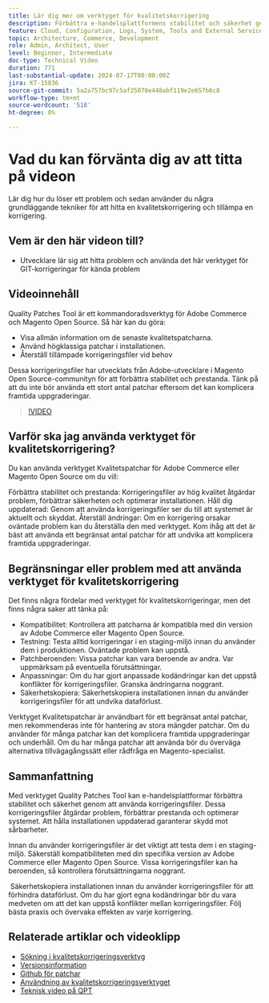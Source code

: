 ```yaml
---
title: Lär dig mer om verktyget för kvalitetskorrigering
description: Förbättra e-handelsplattformens stabilitet och säkerhet genom att lägga på kvalitetspatchar. Håll dig uppdaterad, åtgärda problem och optimera prestanda med detta oumbärliga verktyg.
feature: Cloud, Configuration, Logs, System, Tools and External Services
topic: Architecture, Commerce, Development
role: Admin, Architect, User
level: Beginner, Intermediate
doc-type: Technical Video
duration: 771
last-substantial-update: 2024-07-17T00:00:00Z
jira: KT-15836
source-git-commit: 5a2a757bc97c5af25070e448abf119e2e657b6c8
workflow-type: tm+mt
source-wordcount: '518'
ht-degree: 0%

---
```


# Vad du kan förvänta dig av att titta på videon

Lär dig hur du löser ett problem och sedan använder du några grundläggande tekniker för att hitta en kvalitetskorrigering och tillämpa en korrigering.

## Vem är den här videon till?

* Utvecklare lär sig att hitta problem och använda det här verktyget för GIT-korrigeringar för kända problem

## Videoinnehåll

Quality Patches Tool är ett kommandoradsverktyg för Adobe Commerce och Magento Open Source. Så här kan du göra:

* Visa allmän information om de senaste kvalitetspatcharna.
* Använd högklassiga patchar i installationen.
* Återställ tillämpade korrigeringsfiler vid behov

Dessa korrigeringsfiler har utvecklats från Adobe-utvecklare i Magento Open Source-communityn för att förbättra stabilitet och prestanda. Tänk på att du inte bör använda ett stort antal patchar eftersom det kan komplicera framtida uppgraderingar.

>[!VIDEO](https://video.tv.adobe.com/v/3431436?learn=on)

## Varför ska jag använda verktyget för kvalitetskorrigering?

Du kan använda verktyget Kvalitetspatchar för Adobe Commerce eller Magento Open Source om du vill:

Förbättra stabilitet och prestanda: Korrigeringsfiler av hög kvalitet åtgärdar problem, förbättrar säkerheten och optimerar installationen.
Håll dig uppdaterad: Genom att använda korrigeringsfiler ser du till att systemet är aktuellt och skyddat.
Återställ ändringar: Om en korrigering orsakar oväntade problem kan du återställa den med verktyget. Kom ihåg att det är bäst att använda ett begränsat antal patchar för att undvika att komplicera framtida uppgraderingar.  

## Begränsningar eller problem med att använda verktyget för kvalitetskorrigering

Det finns några fördelar med verktyget för kvalitetskorrigeringar, men det finns några saker att tänka på:

* Kompatibilitet: Kontrollera att patcharna är kompatibla med din version av Adobe Commerce eller Magento Open Source.
* Testning: Testa alltid korrigeringar i en staging-miljö innan du använder dem i produktionen. Oväntade problem kan uppstå.
* Patchberoenden: Vissa patchar kan vara beroende av andra. Var uppmärksam på eventuella förutsättningar.
* Anpassningar: Om du har gjort anpassade kodändringar kan det uppstå konflikter för korrigeringsfiler. Granska ändringarna noggrant.
* Säkerhetskopiera: Säkerhetskopiera installationen innan du använder korrigeringsfiler för att undvika dataförlust.

Verktyget Kvalitetspatchar är användbart för ett begränsat antal patchar, men rekommenderas inte för hantering av stora mängder patchar. Om du använder för många patchar kan det komplicera framtida uppgraderingar och underhåll. Om du har många patchar att använda bör du överväga alternativa tillvägagångssätt eller rådfråga en Magento-specialist. 

## Sammanfattning

Med verktyget Quality Patches Tool kan e-handelsplattformar förbättra stabilitet och säkerhet genom att använda korrigeringsfiler. Dessa korrigeringsfiler åtgärdar problem, förbättrar prestanda och optimerar systemet. Att hålla installationen uppdaterad garanterar skydd mot sårbarheter.

Innan du använder korrigeringsfiler är det viktigt att testa dem i en staging-miljö. Säkerställ kompatibiliteten med din specifika version av Adobe Commerce eller Magento Open Source. Vissa korrigeringsfiler kan ha beroenden, så kontrollera förutsättningarna noggrant.

 Säkerhetskopiera installationen innan du använder korrigeringsfiler för att förhindra dataförlust. Om du har gjort egna kodändringar bör du vara medveten om att det kan uppstå konflikter mellan korrigeringsfiler. Följ bästa praxis och övervaka effekten av varje korrigering.

## Relaterade artiklar och videoklipp

* [Sökning i kvalitetskorrigeringsverktyg](https://experienceleague.adobe.com/tools/commerce-quality-patches/index.html)
* [Versionsinformation](https://experienceleague.adobe.com/en/docs/commerce-operations/tools/quality-patches-tool/release-notes)
* [Github för patchar](https://github.com/magento/quality-patches/blob/master/patches/os/)
* [Användning av kvalitetskorrigeringsverktyget](https://experienceleague.adobe.com/en/docs/commerce-operations/tools/quality-patches-tool/usage)
* [Teknisk video på QPT](https://experienceleague.adobe.com/en/docs/commerce-learn/tutorials/tools/quality-patch-tool)